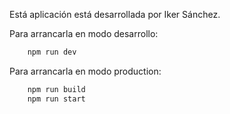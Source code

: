 Está aplicación está desarrollada por Iker Sánchez.

Para arrancarla en modo desarrollo:

```bash
    npm run dev
```

Para arrancarla en modo production:

```bash
    npm run build
    npm run start
```

